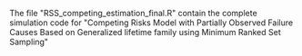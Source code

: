 The file "RSS_competing_estimation_final.R" contain the complete simulation code for "Competing Risks Model with Partially Observed Failure Causes Based on Generalized lifetime family using Minimum Ranked Set Sampling"  
